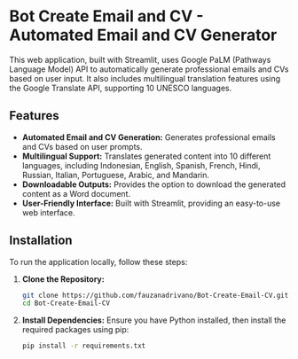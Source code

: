 # Bot Create Email and CV - Automated Email and CV Generator

This web application, built with Streamlit, uses Google PaLM (Pathways Language Model) API to automatically generate professional emails and CVs based on user input. It also includes multilingual translation features using the Google Translate API, supporting 10 UNESCO languages.

## Features

- **Automated Email and CV Generation:** Generates professional emails and CVs based on user prompts.
- **Multilingual Support:** Translates generated content into 10 different languages, including Indonesian, English, Spanish, French, Hindi, Russian, Italian, Portuguese, Arabic, and Mandarin.
- **Downloadable Outputs:** Provides the option to download the generated content as a Word document.
- **User-Friendly Interface:** Built with Streamlit, providing an easy-to-use web interface.

## Installation

To run the application locally, follow these steps:

1. **Clone the Repository:**
   ```bash
   git clone https://github.com/fauzanadrivano/Bot-Create-Email-CV.git
   cd Bot-Create-Email-CV
2. **Install Dependencies:**
   Ensure you have Python installed, then install the required packages using pip:
   ```bash
   pip install -r requirements.txt

